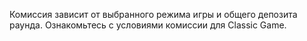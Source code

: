 Комиссия зависит от выбранного режима игры и общего депозита раунда. Ознакомьтесь с условиями комиссии для Classic Game.